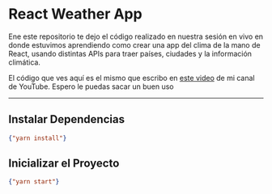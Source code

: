 # React Weather App

Ene este repositorio te dejo el código realizado en nuestra sesión en vivo en donde estuvimos aprendiendo como crear una app del clima de la mano de React, usando distintas APIs para traer países, ciudades y la información climática.

El código que ves aquí es el mismo que escribo en [este video](https://www.youtube.com/c/TheFullstackDevs/) de mi canal de YouTube. Espero le puedas sacar un buen uso

---

## Instalar Dependencias

```json
{"yarn install"}
```

## Inicializar el Proyecto

```json
{"yarn start"}
```
